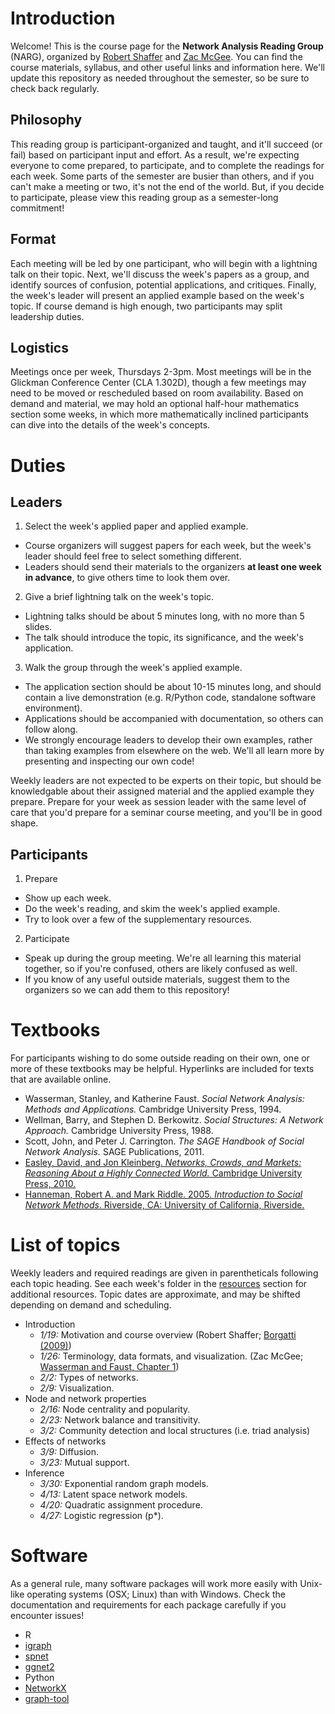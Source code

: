# Introduction

Welcome! This is the course page for the **Network Analysis Reading Group** (NARG), organized by [Robert Shaffer](https://rbshaffer.github.io/) and [Zac McGee](http://www.zacharymcgee.net/). You can find the course materials, syllabus, and other useful links and information here. We'll update this repository as needed throughout the semester, so be sure to check back regularly.

## Philosophy
This reading group is participant-organized and taught, and it'll succeed (or fail) based on participant input and effort. As a result, we're expecting everyone to come prepared, to participate, and to complete the readings for each week. Some parts of the semester are busier than others, and if you can't make a meeting or two, it's not the end of the world. But, if you decide to participate, please view this reading group as a semester-long commitment!

## Format
Each meeting will be led by one participant, who will begin with a lightning talk on their topic. Next, we'll discuss the week's papers as a group, and identify sources of confusion, potential applications, and critiques. Finally, the week's leader will present an applied example based on the week's topic. If course demand is high enough, two participants may split leadership duties.

## Logistics
Meetings once per week, Thursdays 2-3pm. Most meetings will be in the Glickman Conference Center (CLA 1.302D), though a few meetings may need to be moved or rescheduled based on room availability. Based on demand and material, we may hold an optional half-hour mathematics section some weeks, in which more mathematically inclined participants can dive into the details of the week's concepts.

# Duties
## Leaders
1. Select the week's applied paper and applied example.
  * Course organizers will suggest papers for each week, but the week's leader should feel free to select something different.
  * Leaders should send their materials to the organizers **at least one week in advance**, to give others time to look them over.
2. Give a brief lightning talk on the week's topic.
  * Lightning talks should be about 5 minutes long, with no more than 5 slides.
  * The talk should introduce the topic, its significance, and the week's application.
3. Walk the group through the week's applied example.
  * The application section should be about 10-15 minutes long, and should contain a live demonstration (e.g. R/Python code, standalone software environment).
  * Applications should be accompanied with documentation, so others can follow along.
  * We strongly encourage leaders to develop their own examples, rather than taking examples from elsewhere on the web. We'll all learn more by presenting and inspecting our own code!


Weekly leaders are not expected to be experts on their topic, but should be knowledgable about their assigned material and the applied example they prepare. Prepare for your week as session leader with the same level of care that you'd prepare for a seminar course meeting, and you'll be in good shape.
  
## Participants
1. Prepare
  * Show up each week.
  * Do the week's reading, and skim the week's applied example.
  * Try to look over a few of the supplementary resources.
2. Participate
  * Speak up during the group meeting. We're all learning this material together, so if you're confused, others are likely confused as well.
  * If you know of any useful outside materials, suggest them to the organizers so we can add them to this repository!
  
# Textbooks
For participants wishing to do some outside reading on their own, one or more of these textbooks may be helpful. Hyperlinks are included for texts that are available online. 
* Wasserman, Stanley, and Katherine Faust. *Social Network Analysis: Methods and Applications.* Cambridge University Press, 1994.
* Wellman, Barry, and Stephen D. Berkowitz. *Social Structures: A Network Approach.* Cambridge University Press, 1988.
* Scott, John, and Peter J. Carrington. *The SAGE Handbook of Social Network Analysis.* SAGE Publications, 2011.
* [Easley, David, and Jon Kleinberg. *Networks, Crowds, and Markets: Reasoning About a Highly Connected World.* Cambridge University Press, 2010.](http://www.cs.cornell.edu/home/kleinber/networks-book/)
* [Hanneman, Robert A. and Mark Riddle. 2005. *Introduction to Social Network Methods*. Riverside, CA: University of California, Riverside.](http://www.faculty.ucr.edu/~hanneman/nettext/)
  
# List of topics
Weekly leaders and required readings are given in parentheticals following each topic heading. See each week's folder in the [resources](https://github.com/rbshaffer/narg/blog/master/resources) section for additional resources. Topic dates are approximate, and may be shifted depending on demand and scheduling.

* Introduction
  - *1/19:* Motivation and course overview (Robert Shaffer; [Borgatti (2009)](https://github.com/rbshaffer/narg/blob/master/resources/Week_1/Borgatti_2009.pdf))
  - *1/26:* Terminology, data formats, and visualization. (Zac McGee; [Wasserman and Faust, Chapter 1](https://github.com/rbshaffer/narg/blob/master/resources/Week_1/Wasserman_Faust_Part1.pdf))
  - *2/2:* Types of networks.
  - *2/9:* Visualization.
* Node and network properties
  - *2/16:* Node centrality and popularity.
  - *2/23:* Network balance and transitivity.
  - *3/2:* Community detection and local structures (i.e. triad analysis)
* Effects of networks
  - *3/9:* Diffusion.
  - *3/23:* Mutual support.
* Inference
  - *3/30:* Exponential random graph models.
  - *4/13:* Latent space network models.
  - *4/20:* Quadratic assignment procedure.
  - *4/27:* Logistic regression (p*).
  
# Software
As a general rule, many software packages will work more easily with Unix-like operating systems (OSX; Linux) than with Windows. Check the documentation and requirements for each package carefully if you encounter issues!

* R
 * [igraph](http://igraph.org/r/)
 * [spnet](http://emmanuel.rousseaux.me/r-package-spnet)
 * [ggnet2](https://briatte.github.io/ggnet/)
* Python
 * [NetworkX](https://networkx.readthedocs.io/en/stable)
 * [graph-tool](https://graph-tool.skewed.de/)
